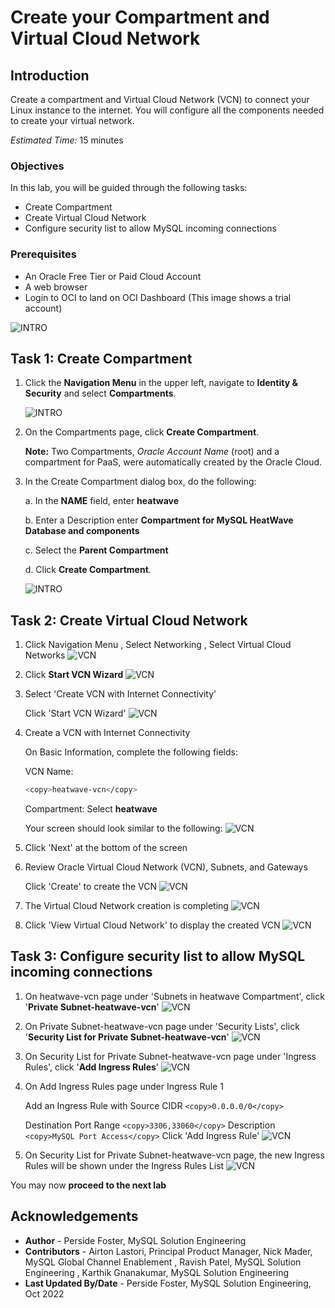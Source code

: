 # Create your Compartment and Virtual Cloud Network

## Introduction

Create a compartment and Virtual Cloud Network (VCN) to connect your Linux instance to the internet. You will configure all the components needed to create your virtual network.

_Estimated Time:_ 15 minutes

### Objectives

In this lab, you will be guided through the following tasks:

- Create Compartment
- Create Virtual Cloud Network
- Configure security list to allow MySQL incoming connections

### Prerequisites

- An Oracle Free Tier or Paid Cloud Account
- A web browser
- Login to OCI to land on OCI Dashboard (This image shows a trial account)

![INTRO](./images/oci-dashboard-page.png " OCI Dashboard page ")

## Task 1: Create Compartment

1. Click the **Navigation Menu** in the upper left, navigate to **Identity & Security** and select **Compartments**.

    ![INTRO](./images/compartment-menu.png " Identity & Security Compartments ")

2. On the Compartments page, click **Create Compartment**.

    **Note:** Two Compartments, _Oracle Account Name_ (root) and a compartment for PaaS, were automatically created by the Oracle Cloud.

3. In the Create Compartment dialog box,  do the following:

    a. In the **NAME** field, enter **heatwave**

    b. Enter a Description enter **Compartment for MySQL HeatWave Database and components**

    c. Select the **Parent Compartment**

    d. Click **Create Compartment**.

    ![INTRO](./images/compartment-list.png " Compartments list")

## Task 2: Create Virtual Cloud Network

1. Click Navigation Menu
    , Select Networking
    , Select Virtual Cloud Networks
    ![VCN](./images/networking-menu.png " Dashboard Networking menu ")

2. Click **Start VCN Wizard**
    ![VCN](./images/vcn-wizard-start.png " VCN Wizard Start")

3. Select 'Create VCN with Internet Connectivity'

    Click 'Start VCN Wizard'
    ![VCN](./images/vcn-wizard-connectivity.png " VCN Wizard connectivity ")

4. Create a VCN with Internet Connectivity

    On Basic Information, complete the following fields:

    VCN Name:

    ```bash
    <copy>heatwave-vcn</copy>
    ```

    Compartment: Select  **heatwave**

    Your screen should look similar to the following:
        ![VCN](./images/vcn-wizard-config.png " VCN Wizard configuration ")

5. Click 'Next' at the bottom of the screen

6. Review Oracle Virtual Cloud Network (VCN), Subnets, and Gateways

    Click 'Create' to create the VCN
    ![VCN](./images/vcn-wizard-config-review.png " VCN Wizard configuration review ")

7. The Virtual Cloud Network creation is completing
    ![VCN](./images/vcn-wizard-creation.png " VCN Wizard creating status ")

8. Click 'View Virtual Cloud Network' to display the created VCN
    ![VCN](./images/vcn-subnets.png " VCN Subnets list ")

## Task 3: Configure security list to allow MySQL incoming connections

1. On heatwave-vcn page under 'Subnets in heatwave Compartment', click  '**Private Subnet-heatwave-vcn**'
     ![VCN](./images/private-subnet-seclists.png " Private Subnet Security lists ")

2. On Private Subnet-heatwave-vcn page under 'Security Lists',  click  '**Security List for Private Subnet-heatwave-vcn**'
    ![VCN](./images/seclists-ingress-rules.png " Security Lists Ingres rules ")

3. On Security List for Private Subnet-heatwave-vcn page under 'Ingress Rules', click '**Add Ingress Rules**'
    ![VCN](./images/seclists-add-ingress-rule-1.png " Security Lists Add Ingress rule ")

4. On Add Ingress Rules page under Ingress Rule 1

    Add an Ingress Rule with Source CIDR
        ```
        <copy>0.0.0.0/0</copy>
        ```

    Destination Port Range
        ```
        <copy>3306,33060</copy>
        ```
    Description
        ```
        <copy>MySQL Port Access</copy>
        ```
    Click 'Add Ingress Rule'
        ![VCN](./images/seclists-add-ingress-rule-2.png " Security List Add Ingress Rule details ")

5. On Security List for Private Subnet-heatwave-vcn page, the new Ingress Rules will be shown under the Ingress Rules List
    ![VCN](./images/ingress-rules-list.png " Security Lists created rule ")

You may now **proceed to the next lab**

## Acknowledgements

- **Author** - Perside Foster, MySQL Solution Engineering
- **Contributors** - Airton Lastori, Principal Product Manager, Nick Mader, MySQL Global Channel Enablement , Ravish Patel, MySQL Solution Engineering , Karthik Gnanakumar, MySQL Solution Engineering 
- **Last Updated By/Date** - Perside Foster, MySQL Solution Engineering, Oct 2022